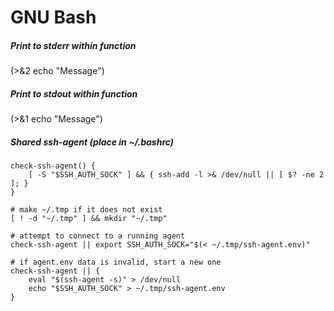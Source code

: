# GNU Bash

##### Print to stderr within function

(>&2 echo "Message")

##### Print to stdout within function

(>&1 echo "Message")

##### Shared ssh-agent (place in ~/.bashrc)
```
check-ssh-agent() {
    [ -S "$SSH_AUTH_SOCK" ] && { ssh-add -l >& /dev/null || [ $? -ne 2 ]; }
}

# make ~/.tmp if it does not exist
[ ! -d "~/.tmp" ] && mkdir "~/.tmp"

# attempt to connect to a running agent
check-ssh-agent || export SSH_AUTH_SOCK="$(< ~/.tmp/ssh-agent.env)"

# if agent.env data is invalid, start a new one
check-ssh-agent || {
    eval "$(ssh-agent -s)" > /dev/null
    echo "$SSH_AUTH_SOCK" > ~/.tmp/ssh-agent.env
}
```